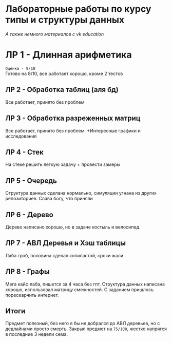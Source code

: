 # Лабораторные работы по курсу типы и структуры данных
_А также немного материалов с vk education_

# ЛР 1 - Длинная арифметика
`Оценка - 9/10`  
Готово на 8/10, все работает хорошо, кроме 2 тестов  
## ЛР 2 - Обработка таблиц (аля бд)
Все работает, принято без проблем

## ЛР 3 - Обработка разреженных матриц
Все работает, принято без проблем. +Интересные графики и исследования

## ЛР 4 - Стек
На стеке решить легкую задачу + провести замеры

## ЛР 5 - Очередь
Структура данных сделана нормально, симуляции угнана из других репозиториев.
Слава богу, что приняли

## ЛР 6 - Дерево
Дерево написано хорошо, но в задаче костыль и велосипед.

## ЛР 7 - АВЛ Деревья и Хэш таблицы
Лаба гроб, половина сделал копипастой, сроки жали..

## ЛР 8 - Графы
Мега кайф лаба, пишется за 4 часа без гпт. Структура данных написана хорошо, использовал матрицу смежностей. С заданием пришлось поресеарчить интернет.  

## Итоги
Предмет полезный, без него я бы не добрался до АВЛ деревьев, но с дедлайнами просто смерть. Закрыл предмет на `75/100`, жестко напрягся в последние 3 недели сема.
